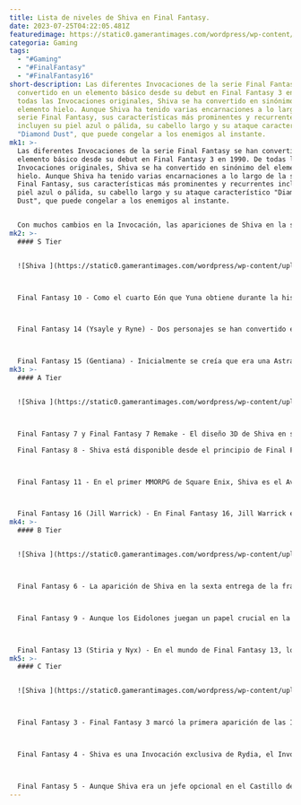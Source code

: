 ```yaml
---
title: Lista de niveles de Shiva en Final Fantasy.
date: 2023-07-25T04:22:05.481Z
featuredimage: https://static0.gamerantimages.com/wordpress/wp-content/uploads/2023/07/final-fantasy-shiva-tier-list-feature-july-2023.jpg?q=50&fit=contain&w=1140&h=&dpr=1.5
categoria: Gaming
tags:
  - "#Gaming"
  - "#FinalFantasy"
  - "#FinalFantasy16"
short-description: Las diferentes Invocaciones de la serie Final Fantasy se han
  convertido en un elemento básico desde su debut en Final Fantasy 3 en 1990. De
  todas las Invocaciones originales, Shiva se ha convertido en sinónimo del
  elemento hielo. Aunque Shiva ha tenido varias encarnaciones a lo largo de la
  serie Final Fantasy, sus características más prominentes y recurrentes
  incluyen su piel azul o pálida, su cabello largo y su ataque característico
  "Diamond Dust", que puede congelar a los enemigos al instante.
mk1: >-
  Las diferentes Invocaciones de la serie Final Fantasy se han convertido en un
  elemento básico desde su debut en Final Fantasy 3 en 1990. De todas las
  Invocaciones originales, Shiva se ha convertido en sinónimo del elemento
  hielo. Aunque Shiva ha tenido varias encarnaciones a lo largo de la serie
  Final Fantasy, sus características más prominentes y recurrentes incluyen su
  piel azul o pálida, su cabello largo y su ataque característico "Diamond
  Dust", que puede congelar a los enemigos al instante.


  Con muchos cambios en la Invocación, las apariciones de Shiva en la serie principal de Final Fantasy desde FF3 en adelante tienen un impacto diferente en el juego. Como tal, vale la pena analizar todas ellas basándose en una combinación de la relevancia de la trama, la potencia en la batalla y el diseño del personaje. Final Fantasy 12 es una excepción en este sentido, ya que el juego no incluye a Shiva, aunque el Esper Mateus actúa como un sustituto.
mk2: >-
  #### S Tier


  ![Shiva ](https://static0.gamerantimages.com/wordpress/wp-content/uploads/2023/07/final-fantasy-shiva-tier-list-july-2023.jpg?q=50&fit=crop&w=1500&dpr=1.5 "Shiva ")



  Final Fantasy 10 - Como el cuarto Eón que Yuna obtiene durante la historia del juego, el diseño de Shiva en Final Fantasy 10 es uno de los más icónicos de la serie Final Fantasy hasta la fecha. Además de su Overdrive "Diamond Dust", Shiva puede usar inicialmente NulBlaze y NulFrost para protegerse, o Heavenly Strike para inmovilizar a los enemigos. Esto hace que Shiva sea una elección sólida contra los enemigos débiles ante la magia de hielo. En la remasterización de Final Fantasy 10 HD, se puede luchar contra un jefe opcional llamado Dark Shiva si el grupo regresa más tarde al Templo de Macalania.



  Final Fantasy 14 (Ysayle y Ryne) - Dos personajes se han convertido en Shiva en diferentes partes de Final Fantasy 14. En A Realm Reborn, los jugadores se encuentran con una mujer Elezen llamada Ysayle, también conocida como Iceheart, que puede adoptar la forma de Shiva en la batalla. En Shadowbringers, una niña Hume llamada Ryne juega un papel clave tanto en la historia principal como en la serie de incursiones de Eden. Durante la incursión de Eden's Gate: Refulgence, Ryne utiliza el poder de Eden para convertirse en Shiva, pero pierde el control y libera magia de hielo y luz sobre los jugadores. La Primal es finalmente sometida y Ryne sale ilesa.



  Final Fantasy 15 (Gentiana) - Inicialmente se creía que era una Astral fallecida, Shiva la Glaciana se revela en la segunda mitad de Final Fantasy 15 que está viva y disfrazada como Gentiana. Ella revela su verdadera forma a Noctis mientras están a bordo de un tren rumbo a Gralea, la capital del Imperio de Niflheim. Aunque la Glaciana es la más pequeña entre sus enormes compañeros, los poderes de Shiva se muestran con toda su fuerza durante una feroz batalla contra Ifrit en la ciudad de Insomnia. Luego, Shiva insta a Noctis a poner fin al reinado de Ardyn.
mk3: >-
  #### A Tier


  ![Shiva ](https://static0.gamerantimages.com/wordpress/wp-content/uploads/2023/07/final-fantasy-shiva-tier-list-jill-warrick-july-2023.jpg?q=50&fit=crop&w=1500&dpr=1.5 "Shiva ")



  Final Fantasy 7 y Final Fantasy 7 Remake - El diseño 3D de Shiva en su debut en Final Fantasy 7 puede considerarse rudimentario en la actualidad, pero la aparición de la Invocación helada recibió una mejora considerable en el remake de Final Fantasy 7. En el juego original, la Materia de Invocación de Shiva se obtiene en los barrios bajos bajo Junon después de derrotar a Bottomswell, y solo usará "Diamond Dust" cuando se invoque en batalla. La encarnación de FF7 Remake se obtiene de Chadley después de completar la batalla de prueba de Shiva. En FF7 Remake, invocar a Shiva cuesta menos medidores ATB en comparación con Leviatán y Bahamut, lo que la convierte en una opción viable para usar.

  Final Fantasy 8 - Shiva está disponible desde el principio de Final Fantasy 8, junto con Quetzalcoatl. Al igual que otras Guardian Forces en FF8, Shiva puede invocarse en cualquier momento durante la batalla, pero solo puede estar vinculada a un personaje a la vez. La vinculación con Shiva eventualmente otorga a su invocador la habilidad de Maldición, y ella puede Refinar objetos para crear magia de Hielo y Agua. El cabello de Shiva fue reemplazado por apéndices amarillos, pero su piel azul y atuendo se mantuvieron consistentes con sus apariciones anteriores en ese momento.



  Final Fantasy 11 - En el primer MMORPG de Square Enix, Shiva es el Avatar celestial de hielo de Vana'diel. Los Invocadores pueden obtenerla completando "Prueba de hielo" en la primera expansión de Final Fantasy 11, Rise of the Zilart. Shiva tiene el ataque mágico más alto de los Avatares, y los Invocadores pueden usar el Ataque Celestial de Shiva para infligir un daño significativo a un objetivo al final de una cadena de habilidades.



  Final Fantasy 16 (Jill Warrick) - En Final Fantasy 16, Jill Warrick es la Dominante de Shiva. Durante una batalla con Titan en The Nysa Defile, Shiva es derrotada. Sin embargo, es interceptada por Clive, quien la recuerda después de muchos años separados. Luego, Cid los rescata después de una pelea con el Iron Kingdom. A partir de entonces, Jill permanece junto a Clive durante la mayor parte de la historia. Finalmente, le concede a Clive una parte de su poder, lo que le permite acceder a las habilidades Eikónicas de Shiva como "Ice Age" y "Cold Snap".
mk4: >-
  #### B Tier


  ![Shiva ](https://static0.gamerantimages.com/wordpress/wp-content/uploads/2023/07/final-fantasy-shiva-tier-list-shiva-sisters-ff13-july-2023.jpg?q=50&fit=crop&w=1500&dpr=1.5 "Shiva ")



  Final Fantasy 6 - La aparición de Shiva en la sexta entrega de la franquicia es sombría, dado los acontecimientos que rodean a Kefka en las instalaciones de investigación de magitek de Vector. Aunque inicialmente atacarán al grupo, la presencia de Ramuh es suficiente para convencer a Shiva e Ifrit de transformarse en Magicita y ayudar al grupo. Además de usar "Diamond Dust", Shiva puede enseñar a su portador algunos hechizos como Blizzara y Osmosis.



  Final Fantasy 9 - Aunque los Eidolones juegan un papel crucial en la historia principal de Final Fantasy 9, Shiva es curiosamente uno de los Eidolones que no tiene mucha relevancia en la trama. Si bien Shiva está técnicamente disponible al principio, su alto costo de 96 MP la hace prácticamente imposible de invocar. Sin embargo, después de obtener un Opal del Doctor Tot, Garnet puede invocar a la reina del hielo para infligir un daño grave por solo 24 MP, lo que convierte a Shiva en uno de los Eidolones más rentables en FF9.



  Final Fantasy 13 (Stiria y Nyx) - En el mundo de Final Fantasy 13, los Eidolones son más robóticos en comparación con versiones anteriores y pueden adoptar una forma Gestalt similar a un vehículo para ayudar a su invocador elegido. En el caso de Stiria y Nix, las Shiva Sisters son los Eidolones vinculados a Snow Villiers, y son los primeros Eidolones que los jugadores obtendrán en el juego. Snow puede invocarlos para congelar a los enemigos en el campo de batalla. En su forma Gestalt, las Shiva Sisters se combinan para formar una motocicleta que Snow puede conducir y aplastar enemigos.
mk5: >-
  #### C Tier


  ![Shiva ](https://static0.gamerantimages.com/wordpress/wp-content/uploads/2023/07/final-fantasy-shiva-tier-list-ff4-pixel-remaster-july-2023.jpg?q=50&fit=crop&w=1500&dpr=1.5 "Shiva ")



  Final Fantasy 3 - Final Fantasy 3 marcó la primera aparición de las Invocaciones en toda la serie Final Fantasy, incluida Shiva, la Invocación elemental de hielo. Los Evocadores, Invocadores y Sabios podían usar una magia de invocación de Nivel 2 llamada "Icen" para llamar a Shiva, pero solo los Invocadores y Sabios podían usar el "Diamond Dust" de Shiva en batalla. Aunque la mayoría de las Invocaciones tenían poco impacto en la historia de FF3, sentaron las bases para toda la serie Final Fantasy posterior.



  Final Fantasy 4 - Shiva es una Invocación exclusiva de Rydia, el Invocador principal de Final Fantasy 4. Sin embargo, Shiva misma no está disponible para usar hasta que Rydia regrese al grupo después de un incidente con Leviathan a bordo de un barco. Aunque la capacidad de Magia Blanca de Rydia se perdió, sus poderes de Magia Negra e Invocación se intensificaron, lo que le permitió invocar a Eidolones como Shiva. En comparación con otras invocaciones en FF4, Shiva apenas se usa fuera del Mundo Subterráneo, donde la mayoría de los enemigos son susceptibles a la magia de hielo.



  Final Fantasy 5 - Aunque Shiva era un jefe opcional en el Castillo de Walse, técnicamente se podría perder si el jugador salía del mundo de Bartz antes de enfrentarla. Sin embargo, si se obtiene a Ifrit antes, su batalla se convierte en un completo fracaso. Aunque las Invocaciones de Nivel 2 como Shiva pueden ser útiles al principio del juego, son fácilmente superadas por Invocaciones posteriores como Titán y Leviatán.
---
```

